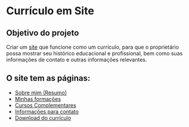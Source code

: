 <h1>Currículo em Site</h1>

<h2>Objetivo do projeto</h2>
Criar um <a href="https://blaxprism.github.io">site</a> que funcione como um currículo, para que o proprietário possa mostrar seu histórico educacional e profissional, bem como suas informações de contato e outras informações relevantes.

<h2>O site tem as páginas:</h2>

* [Sobre mim (Resumo)](https://blaxprism.github.io)
* [Minhas formações](https://blaxprism.github.io)
* [Cursos Complementares](https://blaxprism.github.io)
* [Informações para contato](https://blaxprism.github.io)
* [Download do currículo](https://blaxprism.github.io)

<!--Adicionar um resumo sobre cada seção do site e colocar links no indice para cada resumo-->


